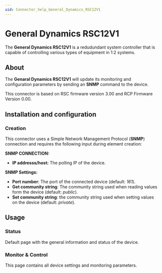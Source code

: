 ```yaml
---
uid: Connector_help_General_Dynamics_RSC12V1
---
```


# General Dynamics RSC12V1

The **General Dynamics RSC12V1** is a redudundant system controller that is capable of controlling various types of equipment in 1:2 systems.

## About

The **Genaral Dynamics RSC12V1** will update its monitoring and configuration parameters by sending an **SNMP** command to the device.

This connector is based on RSC firmware version 3.00 and RCP Firmware Version 0.00.

## Installation and configuration

### Creation

This connector uses a Simple Network Management Protocol (**SNMP**) connection and requires the following input during element creation:

**SNMP CONNECTION:**

- **IP addresss/host:** The polling IP of the device.

**SNMP Settings:**

- **Port number**: The port of the connected device (default: *161*).
- **Get community string**: The community string used when reading values form the device (default: *public*).
- **Set community string**: the community string used when setting values on the device (default: *private*).

## Usage

### Status

Default page with the general information and status of the device.

### Monitor & Control

This page contains all device settings and monitoring parameters.
